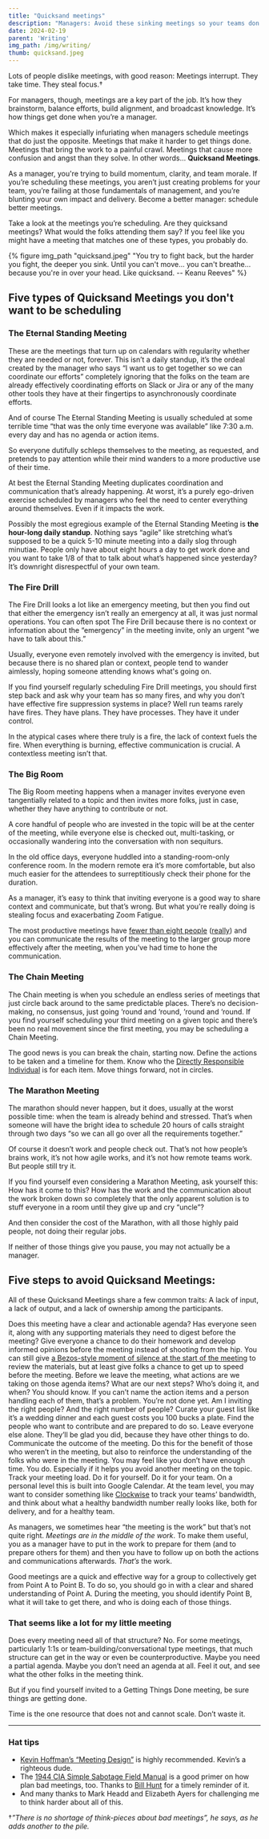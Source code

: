 ```yaml
---
title: "Quicksand meetings"
description: "Managers: Avoid these sinking meetings so your teams don't feel stuck."
date: 2024-02-19
parent: 'Writing'
img_path: /img/writing/
thumb: quicksand.jpeg
---
```

Lots of people dislike meetings, with good reason: Meetings interrupt. They take time. They steal focus.†

For managers, though, meetings are a key part of the job. It’s how they brainstorm, balance efforts, build alignment, and broadcast knowledge. It’s how things get done when you’re a manager.

Which makes it especially infuriating when managers schedule meetings that do just the opposite. Meetings that make it harder to get things done. Meetings that bring the work to a painful crawl. Meetings that cause more confusion and angst than they solve. In other words… **Quicksand Meetings**.

As a manager, you're trying to build momentum, clarity, and team morale. If you’re scheduling these meetings, you aren’t just creating problems for your team, you’re failing at those fundamentals of management, and you’re blunting your own impact and delivery. Become a better manager: schedule better meetings.

Take a look at the meetings you’re scheduling. Are they quicksand meetings? What would the folks attending them say? If you feel like you might have a meeting that matches one of these types, you probably do. 

  {% figure img_path "quicksand.jpeg" "You try to fight back, but the harder you fight, the deeper you sink. Until you can't move... you can't breathe... because you're in over your head. Like quicksand. -- Keanu Reeves" %}


## Five types of Quicksand Meetings you don't want to be scheduling

### The Eternal Standing Meeting
These are the meetings that turn up on calendars with regularity whether they are needed or not, forever. This isn’t a daily standup, it’s the ordeal created by the manager who says “I want us to get together so we can coordinate our efforts” completely ignoring that the folks on the team are already effectively coordinating efforts on Slack or Jira or any of the many other tools they have at their fingertips to asynchronously coordinate efforts.

And of course The Eternal Standing Meeting is usually scheduled at some terrible time “that was the only time everyone was available” like 7:30 a.m. every day and has no agenda or action items.

So everyone dutifully schleps themselves to the meeting, as requested, and pretends to pay attention while their mind wanders to a more productive use of their time.

At best the Eternal Standing Meeting duplicates coordination and communication that’s already happening. At worst, it’s a purely ego-driven exercise scheduled by managers who feel the need to center everything around themselves. Even if it impacts the work.

Possibly the most egregious example of the Eternal Standing Meeting is **the hour-long daily standup**. Nothing says “agile” like stretching what’s supposed to be a quick 5-10 minute meeting into a daily slog through minutiae. People only have about eight hours a day to get work done and you want to take 1/8 of that to talk about what’s happened since yesterday?  It’s downright disrespectful of your own team.


### The Fire Drill 
The Fire Drill looks a lot like an emergency meeting, but then you find out that either the emergency isn’t really an emergency at all, it was just normal operations. You can often spot The Fire Drill because there is no context or information about the “emergency” in the meeting invite, only an urgent “we have to talk about this.” 

Usually, everyone even remotely involved with the emergency is invited, but because there is no shared plan or context, people tend to wander aimlessly, hoping someone attending knows what's going on. 

If you find yourself regularly scheduling Fire Drill meetings, you should first step back and ask why your team has so many fires, and why you don’t have effective fire suppression systems in place? Well run teams rarely have fires. They have plans. They have processes. They have it under control.

In the atypical cases where there truly is a fire, the lack of context fuels the fire. When everything is burning, effective communication is crucial. A contextless meeting isn’t that.


### The Big Room 
The Big Room meeting happens when a manager invites everyone even tangentially related to a topic and then invites more folks, just in case, whether they have anything to contribute or not. 

A core handful of people who are invested in the topic will be at the center of the meeting, while everyone else is checked out, multi-tasking, or occasionally wandering into the conversation with non sequiturs.

In the old office days, everyone huddled into a standing-room-only conference room. In the modern remote era it’s more comfortable, but also much easier for the attendees to surreptitiously check their phone for the duration.

As a manager, it’s easy to think that inviting everyone is a good way to share context and communicate, but that’s wrong. But what you’re really doing is stealing focus and exacerbating Zoom Fatigue.

The most productive meetings have [fewer than eight people](https://hbr.org/2018/06/the-most-productive-meetings-have-fewer-than-8-people) ([really](https://www.inc.com/sean-wise/want-to-have-more-productive-meetings-stanford-researcher-says-invite-fewer-people.html)) and you can communicate the results of the meeting to the larger group more effectively after the meeting, when you’ve had time to hone the communication.


### The Chain Meeting
The Chain meeting is when you schedule an endless series of meetings that just circle back around to the same predictable places. There’s no decision-making, no consensus, just going ‘round and ‘round, ‘round and ‘round. If you find yourself scheduling your third meeting on a given topic and there’s been no real movement since the first meeting, you may be scheduling a Chain Meeting.

The good news is you can break the chain, starting now. Define the actions to be taken and a timeline for them. Know who the [Directly Responsible Individual](https://tettra.com/article/directly-responsible-individuals-guide/) is for each item. Move things forward, not in circles.


### The Marathon Meeting
The marathon should never happen, but it does, usually at the worst possible time: when the team is already behind and stressed. That’s when someone will have the bright idea to schedule 20 hours of calls straight through two days “so we can all go over all the requirements together.” 

Of course it doesn’t work and people check out. That’s not how people’s brains work, it’s not how agile works, and it’s not how remote teams work. But people still try it.

If you find yourself even considering a Marathon Meeting, ask yourself this: How has it come to this? How has the work and the communication about the work broken down so completely that the only apparent solution is to stuff everyone in a room until they give up and cry “uncle”? 

And then consider the cost of the Marathon, with all those highly paid people, not doing their regular jobs.

If neither of those things give you pause, you may not actually be a manager.



## Five steps to avoid Quicksand Meetings: 
All of these Quicksand Meetings share a few common traits:  A lack of input, a lack of output, and a lack of ownership among the participants. 

Does this meeting have a clear and actionable agenda? Has everyone seen it, along with any supporting materials they need to digest before the meeting? Give everyone a chance to do their homework and develop informed opinions before the meeting instead of shooting from the hip. You can still give [a Bezos-style moment of silence at the start of the meeting](https://www.inc.com/justin-bariso/jeff-bezos-knows-how-to-run-a-meeting-here-are-his-three-simple-rules.html) to review the materials, but at least give folks a chance to get up to speed before the meeting.
Before we leave the meeting, what actions are we taking on those agenda items? What are our next steps? Who’s doing it, and when? You should know. If you can’t name the action items and a person handling each of them, that’s a problem. You’re not done yet. 
Am I inviting the right people? And the right number of people? Curate your guest list like it’s a wedding dinner and each guest costs you 100 bucks a plate. Find the people who want to contribute and are prepared to do so. Leave everyone else alone. They’ll be glad you did, because they have other things to do. 
Communicate the outcome of the meeting.  Do this for the benefit of those who weren’t in the meeting, but also to reinforce the understanding of the folks who were in the meeting. You may feel like you don’t have enough time. You do. Especially if it helps you avoid another meeting on the topic.
Track your meeting load. Do it for yourself. Do it for your team. On a personal level this is built into Google Calendar. At the team level, you may want to consider something like [Clockwise](https://support.getclockwise.com/hc/en-us/articles/360050295911-Manager-s-guide-to-Clockwise#h_01HA7MAV1Z2S4FZEENW4CX2JH0) to track your teams’ bandwidth, and think about what a healthy bandwidth number really looks like, both for delivery, and for a healthy team.

As managers, we sometimes hear “the meeting is the work” but that’s not quite right. *Meetings are in the middle of the work*. To make them useful, you as a manager have to put in the work to prepare for them (and to prepare others for them) and then you have to follow up on both the actions and communications afterwards. *That’s* the work.

Good meetings are a quick and effective way for a group to collectively get from Point A to Point B. To do so, you should go in with a clear and shared understanding of Point A. During the meeting, you should identify Point B, what it will take to get there, and who is doing each of those things. 

### That seems like a lot for my little meeting
Does every meeting need all of that structure? No. For some meetings, particularly 1:1s or team-building/conversational type meetings, that much structure can get in the way or even be counterproductive. Maybe you need a partial agenda. Maybe you don’t need an agenda at all. Feel it out, and see what the other folks in the meeting think. 

But if you find yourself invited to a Getting Things Done meeting, be sure things are getting done. 

Time is the one resource that does not and cannot scale. Don’t waste it.

-----------------------------------
### Hat tips
- [Kevin Hoffman’s “Meeting Design”](https://amzn.to/3OLcLO8) is highly recommended. Kevin’s a righteous dude.
- The [1944 CIA Simple Sabotage Field Manual](https://www.cia.gov/static/5c875f3ec660e092cf893f60b4a288df/SimpleSabotage.pdf) is a good primer on how plan bad meetings, too. Thanks to [Bill Hunt](https://billhunt.dev) for a timely reminder of it.
- And many thanks to Mark Headd and Elizabeth Ayers for challenging me to think harder about all of this.


†*”There is no shortage of think-pieces about bad meetings”, he says, as he adds another to the pile.*